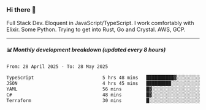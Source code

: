 ### Hi there 👋

Full Stack Dev. Eloquent in JavaScript/TypeScript. I work comfortably with Elixir. Some Python. Trying to get into Rust, Go and Crystal. AWS, GCP.

***

##### 📊 Monthly development breakdown (updated every 8 hours)

<!--START_SECTION:waka-->

```txt
From: 28 April 2025 - To: 28 May 2025

TypeScript                         5 hrs 48 mins   ██████████▓░░░░░░░░░░░░░░   43.12 %
JSON                               4 hrs 45 mins   █████████░░░░░░░░░░░░░░░░   35.34 %
YAML                               56 mins         █▓░░░░░░░░░░░░░░░░░░░░░░░   06.94 %
C#                                 48 mins         █▓░░░░░░░░░░░░░░░░░░░░░░░   06.02 %
Terraform                          30 mins         █░░░░░░░░░░░░░░░░░░░░░░░░   03.74 %
```

<!--END_SECTION:waka-->

